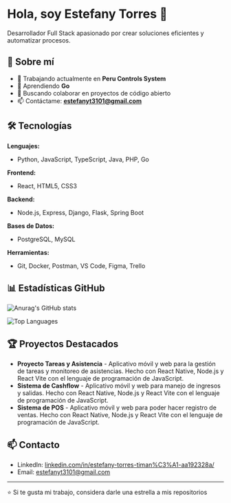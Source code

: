 # Hola, soy Estefany Torres 👋

Desarrollador Full Stack apasionado por crear soluciones eficientes y automatizar procesos.

## 🚀 Sobre mí

- 🔭 Trabajando actualmente en **Peru Controls System**
- 🌱 Aprendiendo **Go**
- 👯 Buscando colaborar en proyectos de código abierto
- 📫 Contáctame: **estefanyt3101@gmail.com**

## 🛠️ Tecnologías

**Lenguajes:**
- Python, JavaScript, TypeScript, Java, PHP, Go

**Frontend:**
- React, HTML5, CSS3

**Backend:**
- Node.js, Express, Django, Flask, Spring Boot

**Bases de Datos:**
- PostgreSQL, MySQL

**Herramientas:**
- Git, Docker, Postman, VS Code, Figma, Trello

## 📊 Estadísticas GitHub

![Anurag's GitHub stats](https://github-readme-stats.vercel.app/api?username=estefanytorres31&theme=aura_dark&show_icons=true)

![Top Languages](https://github-readme-stats.vercel.app/api/top-langs/?username=estefanytorres31&layout=compact)

## 🏆 Proyectos Destacados

- **Proyecto Tareas y Asistencia** - Aplicativo móvil y web para la gestión de tareas y monitoreo de asistencias. Hecho con React Native, Node.js y React Vite con el lenguaje de programación de JavaScript.
- **Sistema de Cashflow** - Aplicativo móvil y web para manejo de ingresos y salidas. Hecho con React Native, Node.js y React Vite con el lenguaje de programación de JavaScript.
- **Sistema de POS** - Aplicativo móvil y web para poder hacer registro de ventas. Hecho con React Native, Node.js y React Vite con el lenguaje de programación de JavaScript.

## 📫 Contacto

- LinkedIn: [linkedin.com/in/estefany-torres-timan%C3%A1-aa192328a/](https://www.linkedin.com/in/estefany-torres-timan%C3%A1-aa192328a/)
- Email: estefanyt3101@gmail.com

---

⭐ Si te gusta mi trabajo, considera darle una estrella a mis repositorios
